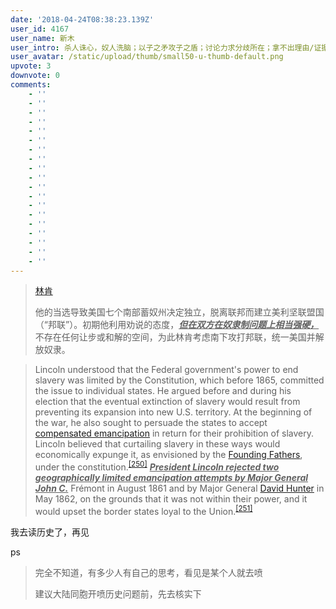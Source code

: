 ```yaml
---
date: '2018-04-24T08:38:23.139Z'
user_id: 4167
user_name: 新木
user_intro: 杀人诛心，奴人洗脑；以子之矛攻子之盾；讨论力求分歧所在；拿不出理由/证据的反对  都是为了反对而反对；
user_avatar: /static/upload/thumb/small50-u-thumb-default.png
upvote: 3
downvote: 0
comments:
    - ''
    - ''
    - ''
    - ''
    - ''
    - ''
    - ''
    - ''
    - ''
    - ''
    - ''
    - ''
    - ''
    - ''
    - ''
    - ''
    - ''
    - ''
    - ''
---
```


> [林肯](https://zh.wikipedia.org/wiki/%E4%BA%9A%E4%BC%AF%E6%8B%89%E7%BD%95%C2%B7%E6%9E%97%E8%82%AF)  
> 
> 他的当选导致美国七个南部蓄奴州决定独立，脱离联邦而建立美利坚联盟国（“邦联”）。初期他利用劝说的态度，<u><i><b>但在双方在奴隶制问题上相当强硬，</b></i></u>不存在任何让步或和解的空间，为此林肯考虑南下攻打邦联，统一美国并解放奴隶。

>   
> 
> Lincoln understood that the Federal government's power to end slavery was limited by the Constitution, which before 1865, committed the issue to individual states. He argued before and during his election that the eventual extinction of slavery would result from preventing its expansion into new U.S. territory. At the beginning of the war, he also sought to persuade the states to accept [compensated emancipation](https://en.wikipedia.org/wiki/Compensated_emancipation) in return for their prohibition of slavery. Lincoln believed that curtailing slavery in these ways would economically expunge it, as envisioned by the [Founding Fathers](https://en.wikipedia.org/wiki/Founding_Fathers_of_the_United_States), under the constitution.<sup class="reference"><a href="#cite_note-Mackubin-250">[250]</a></sup> *<u><b>President Lincoln rejected two geographically limited emancipation attempts by Major General John C.</b></u>* Frémont in August 1861 and by Major General [David Hunter](https://en.wikipedia.org/wiki/David_Hunter) in May 1862, on the grounds that it was not within their power, and it would upset the border states loyal to the Union.<sup class="reference"><a href="#cite_note-251">[251]</a></sup>

  

我去读历史了，再见  

  

ps

> 完全不知道，有多少人有自己的思考，看见是某个人就去喷
> 
> 建议大陆同胞开喷历史问题前，先去核实下
